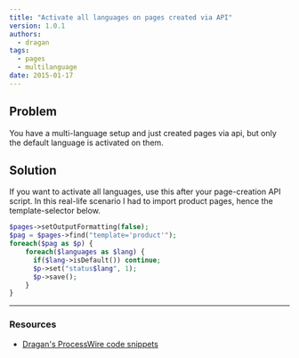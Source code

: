 ```yaml
---
title: "Activate all languages on pages created via API"
version: 1.0.1
authors:
  - dragan
tags:
  - pages
  - multilanguage
date: 2015-01-17
---
```


## Problem

You have a multi-language setup and just created pages via api, but only the default language is activated on them.

## Solution

If you want to activate all languages, use this after your page-creation API script. In this real-life scenario I had to import product pages, hence the template-selector below.

```php
$pages->setOutputFormatting(false);
$pag = $pages->find("template='product'");
foreach($pag as $p) {
    foreach($languages as $lang) {
      if($lang->isDefault()) continue;
      $p->set("status$lang", 1);
      $p->save();
    }
}
```

---

### Resources

- [Dragan's ProcessWire code snippets](https://github.com/dragan1700/pw/blob/master/activateAllLanguages.php)
